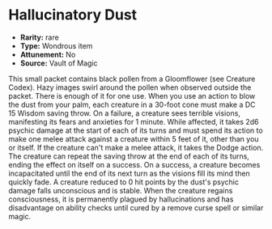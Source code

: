 
# Hallucinatory Dust

* **Rarity:** rare
* **Type:** Wondrous item
* **Attunement:** No
* **Source:** Vault of Magic


This small packet contains black pollen from a Gloomflower (see Creature Codex). Hazy images swirl around the pollen when observed outside the packet. There is enough of it for one use. When you use an action to blow the dust from your palm, each creature in a 30-foot cone must make a DC 15 Wisdom saving throw. On a failure, a creature sees terrible visions, manifesting its fears and anxieties for 1 minute. While affected, it takes 2d6 psychic damage at the start of each of its turns and must spend its action to make one melee attack against a creature within 5 feet of it, other than you or itself. If the creature can't make a melee attack, it takes the Dodge action. The creature can repeat the saving throw at the end of each of its turns, ending the effect on itself on a success. On a success, a creature becomes incapacitated until the end of its next turn as the visions fill its mind then quickly fade. A creature reduced to 0 hit points by the dust's psychic damage falls unconscious and is stable. When the creature regains consciousness, it is permanently plagued by hallucinations and has disadvantage on ability checks until cured by a remove curse spell or similar magic.
